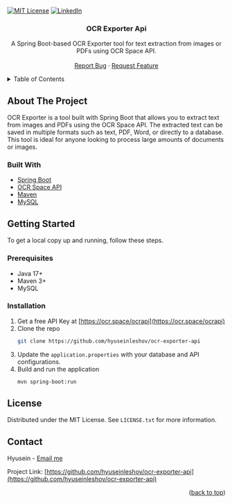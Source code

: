 <a id="readme-top"></a>

<!-- PROJECT SHIELDS -->
[![MIT License][license-shield]][license-url]
[![LinkedIn][linkedin-shield]][linkedin-url]



<h3 align="center">OCR Exporter Api</h3>

  <p align="center">
    A Spring Boot-based OCR Exporter tool for text extraction from images or PDFs using OCR Space API.
    <br />
    <br />
    <a href="https://github.com/hyuseinleshov/ocr-exporter-api/issues/new?labels=bug&template=bug-report---.md">Report Bug</a>
    ·
    <a href="https://github.com/hyuseinleshov/ocr-exporter-api/issues/new?labels=enhancement&template=feature-request---.md">Request Feature</a>
  </p>
</div>



<!-- TABLE OF CONTENTS -->
<details>
  <summary>Table of Contents</summary>
  <ol>
    <li>
      <a href="#about-the-project">About The Project</a>
      <ul>
        <li><a href="#built-with">Built With</a></li>
      </ul>
    </li>
    <li>
      <a href="#getting-started">Getting Started</a>
      <ul>
        <li><a href="#prerequisites">Prerequisites</a></li>
        <li><a href="#installation">Installation</a></li>
      </ul>
    </li>
    <li><a href="#license">License</a></li>
    <li><a href="#contact">Contact</a></li>
  </ol>
</details>



<!-- ABOUT THE PROJECT -->
## About The Project

OCR Exporter is a tool built with Spring Boot that allows you to extract text from images and PDFs using the OCR Space API.
The extracted text can be saved in multiple formats such as text, PDF, Word, or directly to a database.
This tool is ideal for anyone looking to process large amounts of documents or images.



### Built With

* [Spring Boot](https://spring.io/projects/spring-boot)
* [OCR Space API](https://ocr.space/ocrapi)
* [Maven](https://maven.apache.org/)
* [MySQL](https://www.mysql.com/)



<!-- GETTING STARTED -->
## Getting Started

To get a local copy up and running, follow these steps.

### Prerequisites
- Java 17+
- Maven 3+
- MySQL

### Installation

1. Get a free API Key at [https://ocr.space/ocrapi](https://ocr.space/ocrapi)
2. Clone the repo
   ```sh
   git clone https://github.com/hyuseinleshov/ocr-exporter-api
3. Update the `application.properties` with your database and API configurations.
4. Build and run the application
    ```sh
    mvn spring-boot:run

<!-- LICENSE -->
## License

Distributed under the MIT License. See `LICENSE.txt` for more information.



<!-- CONTACT -->
## Contact

Hyusein - [Email me](mailto:hl.dev.acc@gmail.com)

Project Link: [https://github.com/hyuseinleshov/ocr-exporter-api](https://github.com/hyuseinleshov/ocr-exporter-api)

<p align="right">(<a href="#readme-top">back to top</a>)</p>



<!-- MARKDOWN LINKS & IMAGES -->
[license-shield]: https://img.shields.io/github/license/hyuseinleshov/ocr-exporter-api.svg?style=for-the-badge
[license-url]: https://github.com/hyuseinleshov/ocr-exporter-api/blob/main/LICENSE
[linkedin-shield]: https://img.shields.io/badge/-LinkedIn-black.svg?style=for-the-badge&logo=linkedin&colorB=555
[linkedin-url]: https://www.linkedin.com/in/hyuseinleshov/
